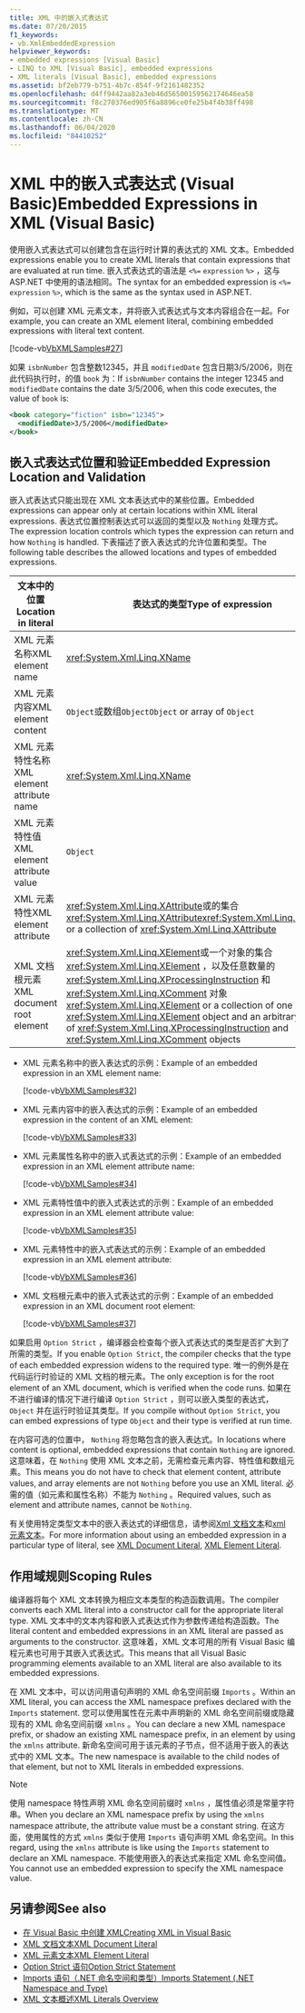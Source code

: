 ```yaml
---
title: XML 中的嵌入式表达式
ms.date: 07/20/2015
f1_keywords:
- vb.XmlEmbeddedExpression
helpviewer_keywords:
- embedded expressions [Visual Basic]
- LINQ to XML [Visual Basic], embedded expressions
- XML literals [Visual Basic], embedded expressions
ms.assetid: bf2eb779-b751-4b7c-854f-9f2161482352
ms.openlocfilehash: d4ff9442aa82a3eb46d56500159562174646ea58
ms.sourcegitcommit: f8c270376ed905f6a8896ce0fe25b4f4b38ff498
ms.translationtype: MT
ms.contentlocale: zh-CN
ms.lasthandoff: 06/04/2020
ms.locfileid: "84410252"
---
```

# <a name="embedded-expressions-in-xml-visual-basic"></a><span data-ttu-id="48c55-102">XML 中的嵌入式表达式 (Visual Basic)</span><span class="sxs-lookup"><span data-stu-id="48c55-102">Embedded Expressions in XML (Visual Basic)</span></span>
<span data-ttu-id="48c55-103">使用嵌入式表达式可以创建包含在运行时计算的表达式的 XML 文本。</span><span class="sxs-lookup"><span data-stu-id="48c55-103">Embedded expressions enable you to create XML literals that contain expressions that are evaluated at run time.</span></span> <span data-ttu-id="48c55-104">嵌入式表达式的语法是 `<%=` `expression` `%>` ，这与 ASP.NET 中使用的语法相同。</span><span class="sxs-lookup"><span data-stu-id="48c55-104">The syntax for an embedded expression is `<%=` `expression` `%>`, which is the same as the syntax used in ASP.NET.</span></span>  
  
 <span data-ttu-id="48c55-105">例如，可以创建 XML 元素文本，并将嵌入式表达式与文本内容组合在一起。</span><span class="sxs-lookup"><span data-stu-id="48c55-105">For example, you can create an XML element literal, combining embedded expressions with literal text content.</span></span>  
  
 [!code-vb[VbXMLSamples#27](~/samples/snippets/visualbasic/VS_Snippets_VBCSharp/VbXMLSamples/VB/XMLSamples13.vb#27)]  
  
 <span data-ttu-id="48c55-106">如果 `isbnNumber` 包含整数12345，并且 `modifiedDate` 包含日期3/5/2006，则在此代码执行时，的值 `book` 为：</span><span class="sxs-lookup"><span data-stu-id="48c55-106">If `isbnNumber` contains the integer 12345 and `modifiedDate` contains the date 3/5/2006, when this code executes, the value of `book` is:</span></span>  
  
```xml  
<book category="fiction" isbn="12345">  
  <modifiedDate>3/5/2006</modifiedDate>  
</book>  
```  
  
## <a name="embedded-expression-location-and-validation"></a><span data-ttu-id="48c55-107">嵌入式表达式位置和验证</span><span class="sxs-lookup"><span data-stu-id="48c55-107">Embedded Expression Location and Validation</span></span>  
 <span data-ttu-id="48c55-108">嵌入式表达式只能出现在 XML 文本表达式中的某些位置。</span><span class="sxs-lookup"><span data-stu-id="48c55-108">Embedded expressions can appear only at certain locations within XML literal expressions.</span></span> <span data-ttu-id="48c55-109">表达式位置控制表达式可以返回的类型以及 `Nothing` 处理方式。</span><span class="sxs-lookup"><span data-stu-id="48c55-109">The expression location controls which types the expression can return and how `Nothing` is handled.</span></span> <span data-ttu-id="48c55-110">下表描述了嵌入表达式的允许位置和类型。</span><span class="sxs-lookup"><span data-stu-id="48c55-110">The following table describes the allowed locations and types of embedded expressions.</span></span>  
  
|<span data-ttu-id="48c55-111">文本中的位置</span><span class="sxs-lookup"><span data-stu-id="48c55-111">Location in literal</span></span>|<span data-ttu-id="48c55-112">表达式的类型</span><span class="sxs-lookup"><span data-stu-id="48c55-112">Type of expression</span></span>|<span data-ttu-id="48c55-113">处理`Nothing`</span><span class="sxs-lookup"><span data-stu-id="48c55-113">Handling of `Nothing`</span></span>|  
|---|---|---|  
|<span data-ttu-id="48c55-114">XML 元素名称</span><span class="sxs-lookup"><span data-stu-id="48c55-114">XML element name</span></span>|<xref:System.Xml.Linq.XName>|<span data-ttu-id="48c55-115">错误</span><span class="sxs-lookup"><span data-stu-id="48c55-115">Error</span></span>|  
|<span data-ttu-id="48c55-116">XML 元素内容</span><span class="sxs-lookup"><span data-stu-id="48c55-116">XML element content</span></span>|<span data-ttu-id="48c55-117">`Object`或数组`Object`</span><span class="sxs-lookup"><span data-stu-id="48c55-117">`Object` or array of `Object`</span></span>|<span data-ttu-id="48c55-118">忽略</span><span class="sxs-lookup"><span data-stu-id="48c55-118">Ignored</span></span>|  
|<span data-ttu-id="48c55-119">XML 元素特性名称</span><span class="sxs-lookup"><span data-stu-id="48c55-119">XML element attribute name</span></span>|<xref:System.Xml.Linq.XName>|<span data-ttu-id="48c55-120">错误，除非该属性值也为`Nothing`</span><span class="sxs-lookup"><span data-stu-id="48c55-120">Error, unless the attribute value is also `Nothing`</span></span>|  
|<span data-ttu-id="48c55-121">XML 元素特性值</span><span class="sxs-lookup"><span data-stu-id="48c55-121">XML element attribute value</span></span>|`Object`|<span data-ttu-id="48c55-122">忽略属性声明</span><span class="sxs-lookup"><span data-stu-id="48c55-122">Attribute declaration ignored</span></span>|  
|<span data-ttu-id="48c55-123">XML 元素特性</span><span class="sxs-lookup"><span data-stu-id="48c55-123">XML element attribute</span></span>|<span data-ttu-id="48c55-124"><xref:System.Xml.Linq.XAttribute>或的集合<xref:System.Xml.Linq.XAttribute></span><span class="sxs-lookup"><span data-stu-id="48c55-124"><xref:System.Xml.Linq.XAttribute> or a collection of <xref:System.Xml.Linq.XAttribute></span></span>|<span data-ttu-id="48c55-125">忽略</span><span class="sxs-lookup"><span data-stu-id="48c55-125">Ignored</span></span>|  
|<span data-ttu-id="48c55-126">XML 文档根元素</span><span class="sxs-lookup"><span data-stu-id="48c55-126">XML document root element</span></span>|<span data-ttu-id="48c55-127"><xref:System.Xml.Linq.XElement>或一个对象的集合 <xref:System.Xml.Linq.XElement> ，以及任意数量的 <xref:System.Xml.Linq.XProcessingInstruction> 和 <xref:System.Xml.Linq.XComment> 对象</span><span class="sxs-lookup"><span data-stu-id="48c55-127"><xref:System.Xml.Linq.XElement> or a collection of one <xref:System.Xml.Linq.XElement> object and an arbitrary number of <xref:System.Xml.Linq.XProcessingInstruction> and <xref:System.Xml.Linq.XComment> objects</span></span>|<span data-ttu-id="48c55-128">忽略</span><span class="sxs-lookup"><span data-stu-id="48c55-128">Ignored</span></span>|  
  
- <span data-ttu-id="48c55-129">XML 元素名称中的嵌入表达式的示例：</span><span class="sxs-lookup"><span data-stu-id="48c55-129">Example of an embedded expression in an XML element name:</span></span>  
  
     [!code-vb[VbXMLSamples#32](~/samples/snippets/visualbasic/VS_Snippets_VBCSharp/VbXMLSamples/VB/XMLSamples13.vb#32)]  
  
- <span data-ttu-id="48c55-130">XML 元素内容中的嵌入表达式的示例：</span><span class="sxs-lookup"><span data-stu-id="48c55-130">Example of an embedded expression in the content of an XML element:</span></span>  
  
     [!code-vb[VbXMLSamples#33](~/samples/snippets/visualbasic/VS_Snippets_VBCSharp/VbXMLSamples/VB/XMLSamples13.vb#33)]  
  
- <span data-ttu-id="48c55-131">XML 元素属性名称中的嵌入式表达式的示例：</span><span class="sxs-lookup"><span data-stu-id="48c55-131">Example of an embedded expression in an XML element attribute name:</span></span>  
  
     [!code-vb[VbXMLSamples#34](~/samples/snippets/visualbasic/VS_Snippets_VBCSharp/VbXMLSamples/VB/XMLSamples13.vb#34)]  
  
- <span data-ttu-id="48c55-132">XML 元素特性值中的嵌入式表达式的示例：</span><span class="sxs-lookup"><span data-stu-id="48c55-132">Example of an embedded expression in an XML element attribute value:</span></span>  
  
     [!code-vb[VbXMLSamples#35](~/samples/snippets/visualbasic/VS_Snippets_VBCSharp/VbXMLSamples/VB/XMLSamples13.vb#35)]  
  
- <span data-ttu-id="48c55-133">XML 元素特性中的嵌入式表达式的示例：</span><span class="sxs-lookup"><span data-stu-id="48c55-133">Example of an embedded expression in an XML element attribute:</span></span>  
  
     [!code-vb[VbXMLSamples#36](~/samples/snippets/visualbasic/VS_Snippets_VBCSharp/VbXMLSamples/VB/XMLSamples13.vb#36)]  
  
- <span data-ttu-id="48c55-134">XML 文档根元素中的嵌入式表达式的示例：</span><span class="sxs-lookup"><span data-stu-id="48c55-134">Example of an embedded expression in an XML document root element:</span></span>  
  
     [!code-vb[VbXMLSamples#37](~/samples/snippets/visualbasic/VS_Snippets_VBCSharp/VbXMLSamples/VB/XMLSamples13.vb#37)]  
  
 <span data-ttu-id="48c55-135">如果启用 `Option Strict` ，编译器会检查每个嵌入式表达式的类型是否扩大到了所需的类型。</span><span class="sxs-lookup"><span data-stu-id="48c55-135">If you enable `Option Strict`, the compiler checks that the type of each embedded expression widens to the required type.</span></span> <span data-ttu-id="48c55-136">唯一的例外是在代码运行时验证的 XML 文档的根元素。</span><span class="sxs-lookup"><span data-stu-id="48c55-136">The only exception is for the root element of an XML document, which is verified when the code runs.</span></span> <span data-ttu-id="48c55-137">如果在不进行编译的情况下进行编译 `Option Strict` ，则可以嵌入类型的表达式， `Object` 并在运行时验证其类型。</span><span class="sxs-lookup"><span data-stu-id="48c55-137">If you compile without `Option Strict`, you can embed expressions of type `Object` and their type is verified at run time.</span></span>  
  
 <span data-ttu-id="48c55-138">在内容可选的位置中， `Nothing` 将忽略包含的嵌入表达式。</span><span class="sxs-lookup"><span data-stu-id="48c55-138">In locations where content is optional, embedded expressions that contain `Nothing` are ignored.</span></span> <span data-ttu-id="48c55-139">这意味着，在 `Nothing` 使用 XML 文本之前，无需检查元素内容、特性值和数组元素。</span><span class="sxs-lookup"><span data-stu-id="48c55-139">This means you do not have to check that element content, attribute values, and array elements are not `Nothing` before you use an XML literal.</span></span> <span data-ttu-id="48c55-140">必需的值（如元素和属性名称）不能为 `Nothing` 。</span><span class="sxs-lookup"><span data-stu-id="48c55-140">Required values, such as element and attribute names, cannot be `Nothing`.</span></span>  
  
 <span data-ttu-id="48c55-141">有关使用特定类型文本中的嵌入表达式的详细信息，请参阅[Xml 文档文本](../../../language-reference/xml-literals/xml-document-literal.md)和[xml 元素文本](../../../language-reference/xml-literals/xml-element-literal.md)。</span><span class="sxs-lookup"><span data-stu-id="48c55-141">For more information about using an embedded expression in a particular type of literal, see [XML Document Literal](../../../language-reference/xml-literals/xml-document-literal.md), [XML Element Literal](../../../language-reference/xml-literals/xml-element-literal.md).</span></span>  
  
## <a name="scoping-rules"></a><span data-ttu-id="48c55-142">作用域规则</span><span class="sxs-lookup"><span data-stu-id="48c55-142">Scoping Rules</span></span>  
 <span data-ttu-id="48c55-143">编译器将每个 XML 文本转换为相应文本类型的构造函数调用。</span><span class="sxs-lookup"><span data-stu-id="48c55-143">The compiler converts each XML literal into a constructor call for the appropriate literal type.</span></span> <span data-ttu-id="48c55-144">XML 文本中的文本内容和嵌入式表达式作为参数传递给构造函数。</span><span class="sxs-lookup"><span data-stu-id="48c55-144">The literal content and embedded expressions in an XML literal are passed as arguments to the constructor.</span></span> <span data-ttu-id="48c55-145">这意味着，XML 文本可用的所有 Visual Basic 编程元素也可用于其嵌入式表达式。</span><span class="sxs-lookup"><span data-stu-id="48c55-145">This means that all Visual Basic programming elements available to an XML literal are also available to its embedded expressions.</span></span>  
  
 <span data-ttu-id="48c55-146">在 XML 文本中，可以访问用语句声明的 XML 命名空间前缀 `Imports` 。</span><span class="sxs-lookup"><span data-stu-id="48c55-146">Within an XML literal, you can access the XML namespace prefixes declared with the `Imports` statement.</span></span> <span data-ttu-id="48c55-147">您可以使用属性在元素中声明新的 XML 命名空间前缀或隐藏现有的 XML 命名空间前缀 `xmlns` 。</span><span class="sxs-lookup"><span data-stu-id="48c55-147">You can declare a new XML namespace prefix, or shadow an existing XML namespace prefix, in an element by using the `xmlns` attribute.</span></span> <span data-ttu-id="48c55-148">新命名空间可用于该元素的子节点，但不适用于嵌入的表达式中的 XML 文本。</span><span class="sxs-lookup"><span data-stu-id="48c55-148">The new namespace is available to the child nodes of that element, but not to XML literals in embedded expressions.</span></span>  
  
> [!NOTE]
> <span data-ttu-id="48c55-149">使用 namespace 特性声明 XML 命名空间前缀时 `xmlns` ，属性值必须是常量字符串。</span><span class="sxs-lookup"><span data-stu-id="48c55-149">When you declare an XML namespace prefix by using the `xmlns` namespace attribute, the attribute value must be a constant string.</span></span> <span data-ttu-id="48c55-150">在这方面，使用属性的方式 `xmlns` 类似于使用 `Imports` 语句声明 XML 命名空间。</span><span class="sxs-lookup"><span data-stu-id="48c55-150">In this regard, using the `xmlns` attribute is like using the `Imports` statement to declare an XML namespace.</span></span> <span data-ttu-id="48c55-151">不能使用嵌入的表达式来指定 XML 命名空间值。</span><span class="sxs-lookup"><span data-stu-id="48c55-151">You cannot use an embedded expression to specify the XML namespace value.</span></span>  
  
## <a name="see-also"></a><span data-ttu-id="48c55-152">另请参阅</span><span class="sxs-lookup"><span data-stu-id="48c55-152">See also</span></span>

- [<span data-ttu-id="48c55-153">在 Visual Basic 中创建 XML</span><span class="sxs-lookup"><span data-stu-id="48c55-153">Creating XML in Visual Basic</span></span>](creating-xml.md)
- [<span data-ttu-id="48c55-154">XML 文档文本</span><span class="sxs-lookup"><span data-stu-id="48c55-154">XML Document Literal</span></span>](../../../language-reference/xml-literals/xml-document-literal.md)
- [<span data-ttu-id="48c55-155">XML 元素文本</span><span class="sxs-lookup"><span data-stu-id="48c55-155">XML Element Literal</span></span>](../../../language-reference/xml-literals/xml-element-literal.md)
- [<span data-ttu-id="48c55-156">Option Strict 语句</span><span class="sxs-lookup"><span data-stu-id="48c55-156">Option Strict Statement</span></span>](../../../language-reference/statements/option-strict-statement.md)
- [<span data-ttu-id="48c55-157">Imports 语句（.NET 命名空间和类型）</span><span class="sxs-lookup"><span data-stu-id="48c55-157">Imports Statement (.NET Namespace and Type)</span></span>](../../../language-reference/statements/imports-statement-net-namespace-and-type.md)
- [<span data-ttu-id="48c55-158">XML 文本概述</span><span class="sxs-lookup"><span data-stu-id="48c55-158">XML Literals Overview</span></span>](xml-literals-overview.md)
